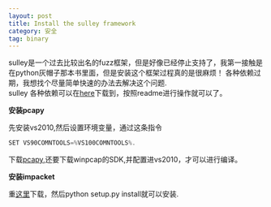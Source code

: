 ```yaml
---
layout: post
title: Install the sulley framework
category: 安全
tag: binary
---
```


sulley是一个过去比较出名的fuzz框架，但是好像已经停止支持了，我第一接触是在python灰帽子那本书里面，但是安装这个框架过程真的是很麻烦！
各种依赖过期，我想找个尽量简单快速的办法去解决这个问题.</br>
sulley 各种依赖可以在[here](https://github.com/reider-roque/pydbg-pydasm-paimei)下载到，按照readme进行操作就可以了。

**安装pcapy**

先安装vs2010,然后设置环境变量，通过这条指令 

```c
SET VS90COMNTOOLS=%VS100COMNTOOLS%.
```

下载[pcapy](https://pypi.python.org/pypi/pcapy),还要下载winpcap的SDK,并配置进vs2010，才可以进行编译。


**安装impacket**

重[这里](https://pypi.python.org/pypi/impacket)下载，然后python setup.py install就可以安装.
